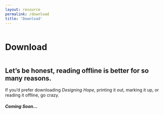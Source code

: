```yaml
---
layout: resource
permalink: /download
title: 'Download'
---
```


<div class="about-page">
<div class="row">
  <div class="column left">
  	<div><h1>Download</h1></div>
  </div>
  <div class="column right">
    <div class="download-copy">
  	 <h2>Let’s be honest, reading offline is better for so many reasons.</h2>
      If you’d prefer downloading <em>Designing Hope</em>, printing it out, marking it up, or reading it offline, go crazy.<br/>
      <h5>Coming Soon...</h5>
    </div>
</div>
</div>
</div>

